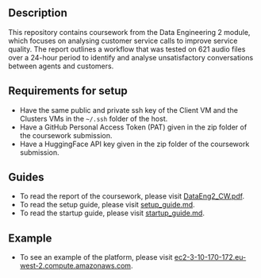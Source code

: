 ## Description
This repository contains coursework from the Data Engineering 2 module, which focuses on analysing customer service calls to improve service quality. The report outlines a workflow that was tested on 621 audio files over a 24-hour period to identify and analyse unsatisfactory conversations between agents and customers.

## Requirements for setup
- Have the same public and private ssh key of the Client VM and the Clusters VMs in the `~/.ssh` folder of the host.
- Have a GitHub Personal Access Token (PAT) given in the zip folder of the coursework submission.
- Have a HuggingFace API key given in the zip folder of the coursework submission.


## Guides
- To read the report of the coursework, please visit [DataEng2_CW.pdf](docs/DataEng_CW_2.pdf).
- To read the setup guide, please visit [setup_guide.md](docs/setup_guide.md).
- To read the startup guide, please visit [startup_guide.md](docs/startup_guide.md).

## Example
- To see an example of the platform, please visit [ec2-3-10-170-172.eu-west-2.compute.amazonaws.com](ec2-3-10-170-172.eu-west-2.compute.amazonaws.com).
